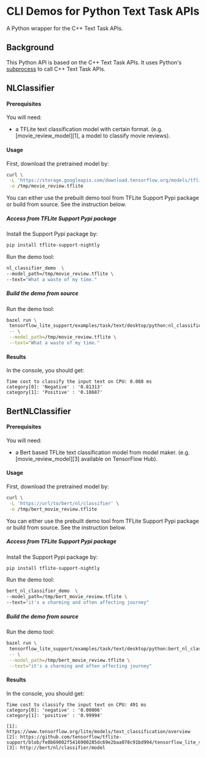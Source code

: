 # CLI Demos for Python Text Task APIs

A Python wrapper for the C++ Text Task APIs.

## Background

This Python API is based on the C++ Text Task APIs. It uses Python's
[subprocess](https://docs.python.org/3/library/subprocess.html) to call C++ Text
Task APIs.

## NLClassifier

#### Prerequisites

You will need:

*   a TFLite text classification model with certain format. (e.g.
    [movie_review_model][1], a model to classify movie reviews).

#### Usage

First, download the pretrained model by:

```bash
curl \
 -L 'https://storage.googleapis.com/download.tensorflow.org/models/tflite/text_classification/text_classification_v2.tflite' \
 -o /tmp/movie_review.tflite
```

You can either use the prebuilt demo tool from TFLite Support Pypi package or
build from source. See the instruction below.

##### Access from TFLite Support Pypi package

Install the Support Pypi package by:

```bash
pip install tflite-support-nightly
```

Run the demo tool:

```bash
nl_classifier_demo  \
--model_path=/tmp/movie_review.tflite \
--text="What a waste of my time."
```

##### Build the demo from source

Run the demo tool:

```bash
bazel run \
 tensorflow_lite_support/examples/task/text/desktop/python:nl_classifier_demo \
 -- \
 --model_path=/tmp/movie_review.tflite \
 --text="What a waste of my time."
```

#### Results

In the console, you should get:

```
Time cost to classify the input text on CPU: 0.088 ms
category[0]: 'Negative' : '0.81313'
category[1]: 'Positive' : '0.18687'
```

## BertNLClassifier

#### Prerequisites

You will need:

*   a Bert based TFLite text classification model from model maker. (e.g.
    [movie_review_model][3] available on TensorFlow Hub).

#### Usage

First, download the pretrained model by:

```bash
curl \
 -L 'https://url/to/bert/nl/classifier' \
 -o /tmp/bert_movie_review.tflite
```

You can either use the prebuilt demo tool from TFLite Support Pypi package or
build from source. See the instruction below.

##### Access from TFLite Support Pypi package

Install the Support Pypi package by:

```bash
pip install tflite-support-nightly
```

Run the demo tool:

```bash
bert_nl_classifier_demo  \
--model_path=/tmp/bert_movie_review.tflite \
--text="it's a charming and often affecting journey"
```

##### Build the demo from source

Run the demo tool:

```bash
bazel run \
 tensorflow_lite_support/examples/task/text/desktop/python:bert_nl_classifier_demo \
 -- \
 --model_path=/tmp/bert_movie_review.tflite \
 --text="it's a charming and often affecting journey"
```

#### Results

In the console, you should get:

```
Time cost to classify the input text on CPU: 491 ms
category[0]: 'negative' : '0.00006'
category[1]: 'positive' : '0.99994'

[1]: https://www.tensorflow.org/lite/models/text_classification/overview
[2]: https://github.com/tensorflow/tflite-support/blob/fe8b69002f5416900285dc69e2baa078c91bd994/tensorflow_lite_support/cc/task/text/nlclassifier/nl_classifier.h#L55
[3]: http://bert/nl/classifier/model
